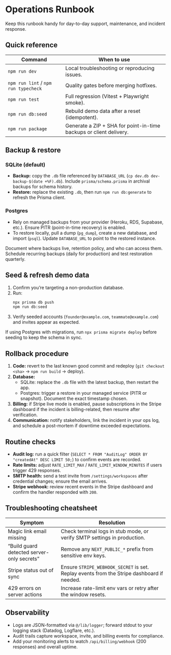 # Operations Runbook

Keep this runbook handy for day-to-day support, maintenance, and incident response.

## Quick reference

| Command | When to use |
| --- | --- |
| `npm run dev` | Local troubleshooting or reproducing issues.
| `npm run lint` / `npm run typecheck` | Quality gates before merging hotfixes.
| `npm run test` | Full regression (Vitest + Playwright smoke).
| `npm run db:seed` | Rebuild demo data after a reset (idempotent).
| `npm run package` | Generate a ZIP + SHA for point-in-time backups or client delivery.

## Backup & restore

### SQLite (default)
- **Backup:** copy the `.db` file referenced by `DATABASE_URL` (`cp dev.db dev-backup-$(date +%F).db`). Include `prisma/schema.prisma` in archival backups for schema history.
- **Restore:** replace the existing `.db`, then run `npm run db:generate` to refresh the Prisma client.

### Postgres
- Rely on managed backups from your provider (Heroku, RDS, Supabase, etc.). Ensure PITR (point-in-time recovery) is enabled.
- To restore locally, pull a dump (`pg_dump`), create a new database, and import (`psql`). Update `DATABASE_URL` to point to the restored instance.

Document where backups live, retention policy, and who can access them. Schedule recurring backups (daily for production) and test restoration quarterly.

## Seed & refresh demo data

1. Confirm you’re targeting a non-production database.
2. Run:
   ```bash
   npx prisma db push
   npm run db:seed
   ```
3. Verify seeded accounts (`founder@example.com`, `teammate@example.com`) and invites appear as expected.

If using Postgres with migrations, run `npx prisma migrate deploy` before seeding to keep the schema in sync.

## Rollback procedure

1. **Code:** revert to the last known good commit and redeploy (`git checkout <sha>` → `npm run build` → deploy).
2. **Database:**
   - SQLite: replace the `.db` file with the latest backup, then restart the app.
   - Postgres: trigger a restore in your managed service (PITR or snapshot). Document the exact timestamp chosen.
3. **Billing:** if Stripe live mode is enabled, pause subscriptions in the Stripe dashboard if the incident is billing-related, then resume after verification.
4. **Communication:** notify stakeholders, link the incident in your ops log, and schedule a post-mortem if downtime exceeded expectations.

## Routine checks

- **Audit log:** run a quick filter (`SELECT * FROM "AuditLog" ORDER BY "createdAt" DESC LIMIT 50;`) to confirm events are recorded.
- **Rate limits:** adjust `RATE_LIMIT_MAX` / `RATE_LIMIT_WINDOW_MINUTES` if users trigger 429 responses.
- **SMTP health:** send a test invite from `/settings/workspaces` after credential changes; ensure the email arrives.
- **Stripe webhook:** review recent events in the Stripe dashboard and confirm the handler responded with `200`.

## Troubleshooting cheatsheet

| Symptom | Resolution |
| --- | --- |
| Magic link email missing | Check terminal logs in stub mode, or verify SMTP settings in production. |
| “Build guard detected server-only secrets” | Remove any `NEXT_PUBLIC_*` prefix from sensitive env keys. |
| Stripe status out of sync | Ensure `STRIPE_WEBHOOK_SECRET` is set. Replay events from the Stripe dashboard if needed. |
| 429 errors on server actions | Increase rate-limit env vars or retry after the window resets. |

## Observability

- Logs are JSON-formatted via `@/lib/logger`; forward stdout to your logging stack (Datadog, Logflare, etc.).
- Audit trails capture workspace, invite, and billing events for compliance.
- Add your monitoring alerts to watch `/api/billing/webhook` (200 responses) and overall uptime.
